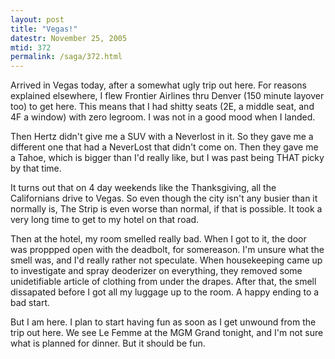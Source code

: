 ```yaml
---
layout: post
title: "Vegas!"
datestr: November 25, 2005
mtid: 372
permalink: /saga/372.html
---
```


Arrived in Vegas today, after a somewhat ugly trip out here.  For reasons explained elsewhere, I flew Frontier Airlines thru Denver (150 minute layover too) to get here.  This means that I had shitty seats (2E, a middle seat, and 4F a window) with zero legroom.  I was not in a good mood when I landed.

Then Hertz didn't give me a SUV with a Neverlost in it.  So they gave me a different one that had a NeverLost that didn't come on.  Then they gave me a Tahoe, which is bigger than I'd really like, but I was past being THAT picky by that time.

It turns out that on 4 day weekends like the Thanksgiving, all the Californians drive to Vegas.  So even though the city isn't any busier than it normally is, The Strip is even worse than normal, if that is possible.  It took a very long time to get to my hotel on that road.

Then at the hotel, my room smelled really bad.  When I got to it, the door was proppped open with the deadbolt, for somereason.  I'm unsure what the smell was, and I'd really rather not speculate.  When housekeeping came up to investigate and spray deoderizer on everything, they removed some unidetifiable article of clothing from under the drapes.  After that, the smell dissapated before I got all my luggage up to the room.  A happy ending to a bad start.

But I am here.  I plan to start having fun as soon as I get unwound from the trip out here.  We see Le Femme at the MGM Grand tonight, and I'm not sure what is planned for dinner.  But it should be fun.


